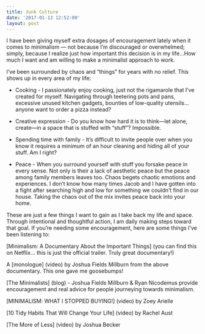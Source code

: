 ```yaml
---
title: Junk Culture
date: '2017-01-13 12:52:00'
layout: post
---
```

I have been giving myself extra dosages of encouragement lately when it comes to minimalism — not because I’m discouraged or overwhelmed; simply, because I realize just how important this decision is in my life…How much I want and am willing to make a minimalist approach to work.

I’ve been surrounded by chaos and “things” for years with no relief. This shows up in every area of my life:

- Cooking - I passionately enjoy cooking, just not the rigamarole that I’ve created for myself. Navigating through teetering pots and pans, excessive unused kitchen gadgets, bounties of low-quality utensils… anyone want to order a pizza instead?

- Creative expression - Do you know how hard it is to think—let alone, create—in a space that is stuffed with “stuff”? Impossible.

- Spending time with family - It’s difficult to invite people over when you know it requires a minimum of an hour cleaning and hiding all of your stuff. Am I right?

- Peace - When you surround yourself with stuff you forsake peace in every sense. Not only is their a lack of aesthetic peace but the peace among family members leaves too. Chaos begets chaotic emotions and experiences. I don’t know how many times Jacob and I have gotten into a fight after searching high and low for something we couldn’t find in our house. Taking the chaos out of the mix invites peace back into your home.

These are just a few things I want to gain as I take back my life and space. Through intentional and thoughtful action, I am daily making steps toward that goal. If you’re needing some encouragement, here are some things I’ve been listening to:

[Minimalism: A Documentary About the Important Things] (you can find this on Netflix… this is just the official trailer. Truly great documentary!)

A [monologue] (video) by Joshua Fields Millburn from the above documentary. This one gave me goosebumps!

[The Minimalists] (blog) - Joshua Fields Millburn & Ryan Nicodemus provide encouragement and real advice for people journeying towards minimalism.

[MINIMALISM: WHAT I STOPPED BUYING!] (video) by Zoey Arielle

[10 Tidy Habits That Will Change Your Life] (video) by Rachel Aust

[The More of Less] (video) by Joshua Becker